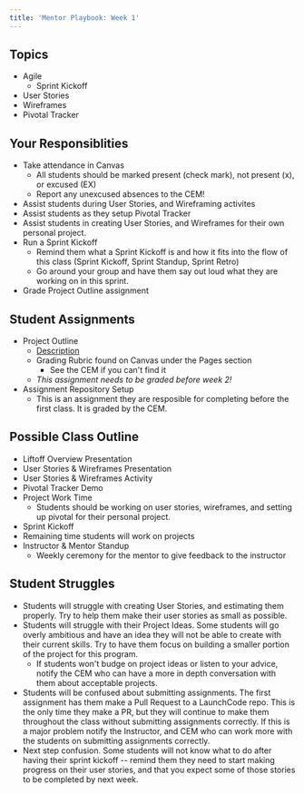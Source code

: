 ```yaml
---
title: 'Mentor Playbook: Week 1'
---
```


## Topics
* Agile
    * Sprint Kickoff
* User Stories
* Wireframes
* Pivotal Tracker

## Your Responsiblities
* Take attendance in Canvas
    * All students should be marked present (check mark), not present (x), or excused (EX)
    * Report any unexcused absences to the CEM!
* Assist students during User Stories, and Wireframing activites
* Assist students as they setup Pivotal Tracker
* Assist students in creating User Stories, and Wireframes for their own personal project.
* Run a Sprint Kickoff
    * Remind them what a Sprint Kickoff is and how it fits into the flow of this class (Sprint Kickoff, Sprint Standup, Sprint Retro)
    * Go around your group and have them say out loud what they are working on in this sprint.
* Grade Project Outline assignment

## Student Assignments
* Project Outline
    * [Description](../../assignments/project-outline)
    * Grading Rubric found on Canvas under the Pages section
        * See the CEM if you can't find it
    * *This assignment needs to be graded before week 2!*
* Assignment Repository Setup
    * This is an assignment they are resposible for completing before the first class. It is graded by the CEM.

## Possible Class Outline
* Liftoff Overview Presentation
* User Stories & Wireframes Presentation
* User Stories & Wireframes Activity
* Pivotal Tracker Demo
* Project Work Time
    * Students should be working on user stories, wireframes, and setting up pivotal for their personal project.
* Sprint Kickoff
* Remaining time students will work on projects
* Instructor & Mentor Standup
    * Weekly ceremony for the mentor to give feedback to the instructor

## Student Struggles
* Students will struggle with creating User Stories, and estimating them properly. Try to help them make their user stories as small as possible.
* Students will struggle with their Project Ideas. Some students will go overly ambitious and have an idea they will not be able to create with their current skills. Try to have them focus on building a smaller portion of the project for this program.
    * If students won't budge on project ideas or listen to your advice, notify the CEM who can have a more in depth conversation with them about acceptable projects.
* Students will be confused about submitting assignments. The first assignment has them make a Pull Request to a LaunchCode repo. This is the only time they make a PR, but they will continue to make them throughout the class without submitting assignments correctly. If this is a major problem notify the Instructor, and CEM who can work more with the students on submitting assignments correctly.
* Next step confusion. Some students will not know what to do after having their sprint kickoff -- remind them they need to start making progress on their user stories, and that you expect some of those stories to be completed by next week.